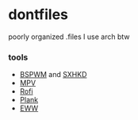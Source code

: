 # dontfiles
poorly organized .files I use arch btw

### tools
- [BSPWM](https://github.com/baskerville/bspwm) and [SXHKD](https://github.com/baskerville/sxhkd) 
- [MPV](https://github.com/mpv-player/mpv)
- [Rofi](https://github.com/davatorium/rofi)
- [Plank](https://github.com/ricotz/plank)
- [EWW](https://github.com/elkowar/eww)
